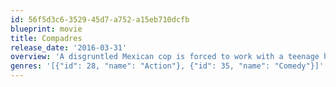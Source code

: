 ```yaml
---
id: 56f5d3c6-3529-45d7-a752-a15eb710dcfb
blueprint: movie
title: Compadres
release_date: '2016-03-31'
overview: 'A disgruntled Mexican cop is forced to work with a teenage hacker to hunt down the criminals who killed his wife, and dismantle their operation.'
genres: '[{"id": 28, "name": "Action"}, {"id": 35, "name": "Comedy"}]'
---
```

